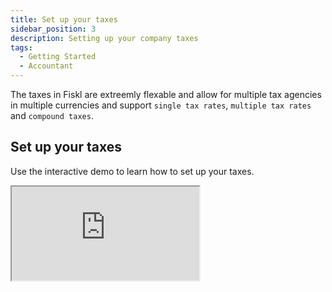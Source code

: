 ```yaml
---
title: Set up your taxes
sidebar_position: 3
description: Setting up your company taxes
tags:
  - Getting Started
  - Accountant
---
```


The taxes in Fiskl are extreemly flexable and allow for multiple tax agencies in multiple currencies and support `single tax rates`, `multiple tax rates` and `compound taxes`. 

## Set up your taxes

Use the interactive demo to learn how to set up your taxes.


<div style={{ position: 'relative', paddingBottom: '56.25%', height: 0, width: '100%' }}>
  <iframe
    style={{ position: 'absolute', top: 0, left: 0, width: '100%', height: '100%', border: 0 }}
    src="https://demo.fiskl.com/e/clzfgbf21001skx0c7irtx3gl/tour"
    allowFullScreen
    webkitallowfullscreen="true"
    mozallowfullscreen="true"
    allowtransparency="true"
  ></iframe>
</div>
